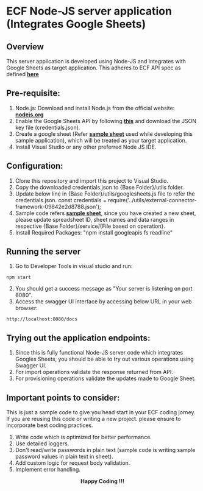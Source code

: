 # ECF Node-JS server application (Integrates Google Sheets)

## Overview
This server application is developed using Node-JS and integrates with Google Sheets as target application. This adheres to ECF API spec as defined <b>[here](https://github.com/saviynt/ExternalConnectorFramework-APISpec/edit/main/spec/OpenAPISpec.yaml)</b>

## Pre-requisite:
1. Node.js: Download and install Node.js from the official website: <b>[nodejs.org](https://nodejs.org/en/download)</b>
2. Enable the Google Sheets API by following <b>[this](https://developers.google.com/sheets/api/quickstart/go)</b> and download the JSON key file (credentials.json).
3. Create a google sheet (Refer <b>[sample sheet](https://docs.google.com/spreadsheets/d/1tZyExhNelfLaI68oBI3DwWly2p1xfY7VJ1k_CaOzoP0/edit#gid=90651461)</b> used while developing this sample application), which will be treated as your target application.
4. Install Visual Studio or any other preferred Node JS IDE.

## Configuration:
1. Clone this repository and import this project to Visual Studio.
2. Copy the downloaded credentials.json to {Base Folder}/utils folder.
3. Update below line in {Base Folder}/utils/googlesheets.js file to refer the credentials.json.
const credentials = require('../utils/external-connector-framework-09842e2d8788.json');
4. Sample code refers <b>[sample sheet](https://docs.google.com/spreadsheets/d/1tZyExhNelfLaI68oBI3DwWly2p1xfY7VJ1k_CaOzoP0/edit#gid=90651461)</b>, since you have created a new sheet, please update spreadsheet ID, sheet names and data ranges in respective {Base Folder}/service/{File based on operation}.
5. Install Required Packages: "npm install googleapis fs readline"

## Running the server
1. Go to Developer Tools in visual studio and run:
```
npm start
```
2. You should get a success message as "Your server is listening on port 8080".
3. Access the swagger UI interface by accessing below URL in your web browser:
```
http://localhost:8080/docs
```
## Trying out the application endpoints:
1. Since this is fully functional Node-JS server code which integrates Googles Sheets, you should be able to try out various operations using Swagger UI.
2. For import operations validate the response returned from API.
3. For provisioning operations validate the updates made to Google Sheet.
   
## Important points to consider:
This is just a sample code to give you head start in your ECF coding jorney. If you are reusing this code or writing a new project. please ensure to incorporate best coding practices.
1. Write code which is optimized for better performance.
2. Use detailed loggers.
3. Don't read/write passwords in plain text (sample code is writing sample password values in plain text in sheet).
4. Add custom logic for request body validation.
5. Implement error handling.
<p align="center">
<b>Happy Coding !!!</b>
</p>
